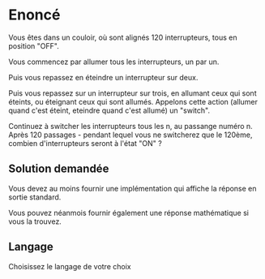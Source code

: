 # Enoncé

Vous êtes dans un couloir, où sont alignés 120 interrupteurs, tous en position "OFF". 

Vous commencez par allumer tous les interrupteurs, un par un.

Puis vous repassez en éteindre un interrupteur sur deux.

Puis vous repassez sur un interrupteur sur trois, en allumant ceux qui sont éteints, ou éteignant ceux qui sont allumés. Appelons cette action (allumer quand c'est éteint, eteindre quand c'est allumé) un "switch".

Continuez à switcher les interrupteurs tous les n, au passange numéro n. Après 120 passages - pendant lequel vous ne switcherez que le 120ème, combien d'interrupteurs seront à l'état "ON" ? 

## Solution demandée
Vous devez au moins fournir une implémentation qui affiche la réponse en sortie standard.

Vous pouvez néanmois fournir également une réponse mathématique si vous la trouvez.

## Langage
Choisissez le langage de votre choix
